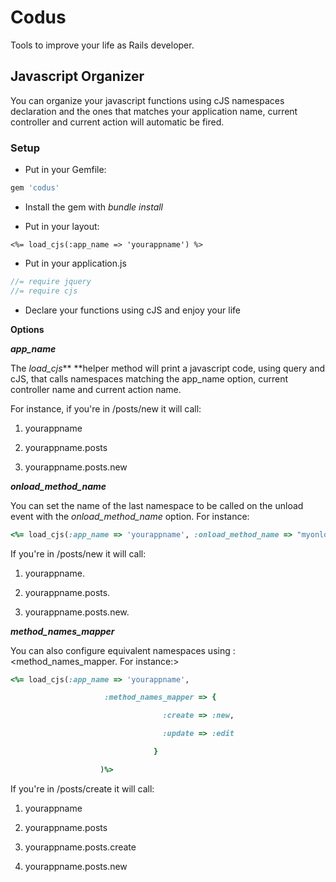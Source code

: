 Codus
=====

Tools to improve your life as Rails developer.



Javascript Organizer
--------------------

You can organize your javascript functions using cJS namespaces declaration and the ones that matches your application name, current controller and current action will automatic be fired.



### Setup



- Put in your Gemfile:

```ruby
gem 'codus'
```

- Install the gem with *bundle install*

- Put in your layout: 

`<%= load_cjs(:app_name => 'yourappname') %>`

- Put in your application.js

```javascript
//= require jquery
//= require cjs
```

- Declare your functions using cJS and enjoy your life



**Options**



***app_name***

The *load_cjs*** **helper method will print a javascript code, using query and cJS, that calls namespaces matching the app_name option, current controller name and current action name.



For instance, if you're in /posts/new it will call:



1. yourappname

2. yourappname.posts

3. yourappname.posts.new



***onload_method_name***

You can set the name of the last namespace to be called on the unload event with the *onload_method_name* option. For instance:


```ruby
<%= load_cjs(:app_name => 'yourappname', :onload_method_name => "myonloadmethod") %>
```

If you're in /posts/new it will call:

1. yourappname.<myonloadmethod>

2. yourappname.posts.<myonloadmethod>

3. yourappname.posts.new.<myonloadmethod>


***method_names_mapper***

You can also configure equivalent namespaces using :<method_names_mapper. For instance:>



```ruby
<%= load_cjs(:app_name => 'yourappname', 

                     :method_names_mapper => {

                                  :create => :new,

                                  :update => :edit

                                }

                    )%>
```



If you're in /posts/create it will call:



1. yourappname

2. yourappname.posts

3. yourappname.posts.create

4. yourappname.posts.new
